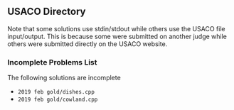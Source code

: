 ## USACO Directory

Note that some solutions use stdin/stdout while others use the USACO file input/output.  This is because some were submitted on another judge while others were submitted directly on the USACO website.

### Incomplete Problems List

The following solutions are incomplete

- `2019 feb gold/dishes.cpp`
- `2019 feb gold/cowland.cpp`
